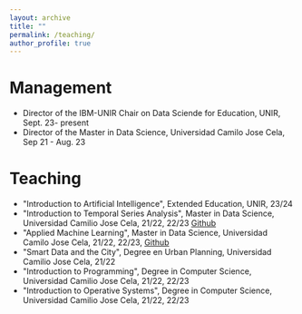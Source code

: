 ```yaml
---
layout: archive
title: ""
permalink: /teaching/
author_profile: true
---
```


# Management
* Director of the IBM-UNIR Chair on Data Sciende for Education, UNIR, Sept. 23- present
* Director of the Master in Data Science, Universidad Camilo Jose Cela, Sep 21 - Aug. 23

# Teaching
* "Introduction to Artificial Intelligence", Extended Education, UNIR, 23/24
* "Introduction to Temporal Series Analysis", Master in Data Science, Universidad Camilio Jose Cela, 21/22, 22/23 [Github](https://github.com/ENriqueFRiasM/NotebooksAST)
* "Applied Machine Learning", Master in Data Science, Universidad Camilo Jose Cela, 21/22, 22/23, [Github](https://github.com/ENriqueFRiasM/NoteBooks-AML)
* "Smart Data and the City", Degree en Urban Planning, Universidad Camilio Jose Cela, 21/22
* "Introduction to Programming", Degree in Computer Science, Universidad Camilio Jose Cela, 21/22, 22/23
* "Introduction to Operative Systems", Degree in Computer Science, Universidad Camilio Jose Cela, 21/22, 22/23
